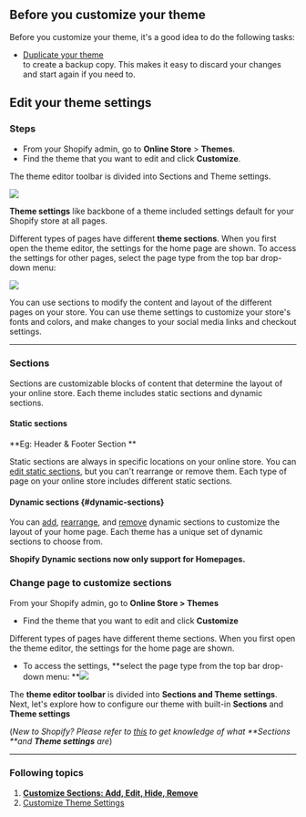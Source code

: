 ## Before you customize your theme

Before you customize your theme, it's a good idea to do the following tasks:

* [Duplicate your theme](https://help.shopify.com/en/manual/using-themes/managing-themes/duplicating-themes)  
  to create a backup copy. This makes it easy to discard your changes and start again if you need to.

## Edit your theme settings

### Steps

* From your Shopify admin, go to **Online Store** &gt; **Themes**.
* Find the theme that you want to edit and click **Customize**.

The theme editor toolbar is divided into Sections and Theme settings.

![](https://help.shopify.com/assets/themes/editor-tabs-d6a578d45bf5feac7da3f618de523b00eacf724049c10e6cd6348fd061bb7e1f.png)

**Theme settings** like backbone of a theme included settings default for your Shopify store at all pages.

Different types of pages have different **theme sections**. When you first open the theme editor, the settings for the home page are shown. To access the settings for other pages, select the page type from the top bar drop-down menu:

![](https://help.shopify.com/assets/manual/customize/editor-product-e42f3cd79a23002e746a785271cc687537498560926798c5ccbff819050a2bf0.jpg)

You can use sections to modify the content and layout of the different pages on your store. You can use theme settings to customize your store's fonts and colors, and make changes to your social media links and checkout settings.

---

### Sections

Sections are customizable blocks of content that determine the layout of your online store. Each theme includes static sections and dynamic sections.

#### Static sections

**Eg: Header & Footer Section **

Static sections are always in specific locations on your online store. You can [edit static sections](https://help.shopify.com/en/manual/using-themes/change-the-layout/theme-settings/sections-and-settings#edit-static-sections), but you can't rearrange or remove them. Each type of page on your online store includes different static sections.

#### Dynamic sections {#dynamic-sections}

You can [add](https://help.shopify.com/en/manual/using-themes/change-the-layout/theme-settings/sections-and-settings#add-dynamic-sections), [rearrange](https://help.shopify.com/en/manual/using-themes/change-the-layout/theme-settings/sections-and-settings#rearrange-dynamic-sections), and [remove](https://help.shopify.com/en/manual/using-themes/change-the-layout/theme-settings/sections-and-settings#remove-dynamic-sections) dynamic sections to customize the layout of your home page. Each theme has a unique set of dynamic sections to choose from.

**Shopify Dynamic sections now only support for Homepages.**

### Change page to customize sections

From your Shopify admin, go to **Online Store &gt; Themes**

* Find the theme that you want to edit and click **Customize**

Different types of pages have different theme sections. When you first open the theme editor, the settings for the home page are shown.

* To access the settings, **select the page type from the top bar drop-down menu:  **![](/assets/settings.png)

The **theme editor toolbar** is divided into **Sections **and T**heme settings**.  
Next, let's explore how to configure our theme with built-in **Sections** and **Theme settings**

\(_New to Shopify? Please refer to _[_this_](https://help.shopify.com/en/manual/using-themes/change-the-layout/theme-settings/sections-and-settings)_ to get knowledge of what **Sections **and **Theme settings** are_\)

---

### Following topics

1. [**Customize Sections: Add, Edit, Hide, Remove**](/sections.md)
2. [Customize Theme Settings](/theme-settings.md)



